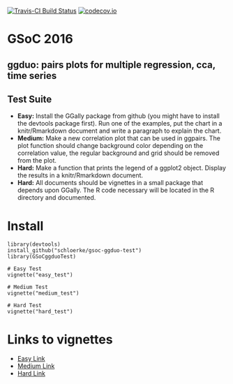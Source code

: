 [![Travis-CI Build Status](https://travis-ci.org/schloerke/gsoc-ggduo-test.svg?branch=master)](https://travis-ci.org/schloerke/gsoc-ggduo-test)
[![codecov.io](https://codecov.io/github/schloerke/gsoc-ggduo-test/coverage.svg?branch=master)](https://codecov.io/github/schloerke/gsoc-ggduo-test?branch=master)


# GSoC 2016
## ggduo: pairs plots for multiple regression, cca, time series

## Test Suite
* **Easy:** Install the GGally package from github (you might have to install the devtools package first). Run one of the examples, put the chart in a knitr/Rmarkdown document and write a paragraph to explain the chart.
* **Medium:** Make a new correlation plot that can be used in ggpairs. The plot function should change background color depending on the correlation value, the regular background and grid should be removed from the plot.
* **Hard:** Make a function that prints the legend of a ggplot2 object. Display the results in a knitr/Rmarkdown document.
* **Hard:** All documents should be vignettes in a small package that depends upon GGally. The R code necessary will be located in the R directory and documented.

# Install
```{r}
library(devtools)
install_github("schloerke/gsoc-ggduo-test")
library(GSoCggduoTest)

# Easy Test
vignette("easy_test")

# Medium Test
vignette("medium_test")

# Hard Test
vignette("hard_test")
```

# Links to vignettes
* [Easy Link](https://schloerke.github.io/gsoc-ggduo-test/easy_test.html)
* [Medium Link](https://schloerke.github.io/gsoc-ggduo-test/medium_test.html)
* [Hard Link](https://schloerke.github.io/gsoc-ggduo-test/hard_test.html)

